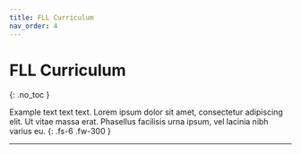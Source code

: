 ```yaml
---
title: FLL Curriculum
nav_order: 4
---
```


# FLL Curriculum
{: .no_toc }

Example text text text. Lorem ipsum dolor sit amet, consectetur adipiscing elit. Ut vitae massa erat. Phasellus facilisis urna ipsum, vel lacinia nibh varius eu.
{: .fs-6 .fw-300 }

---